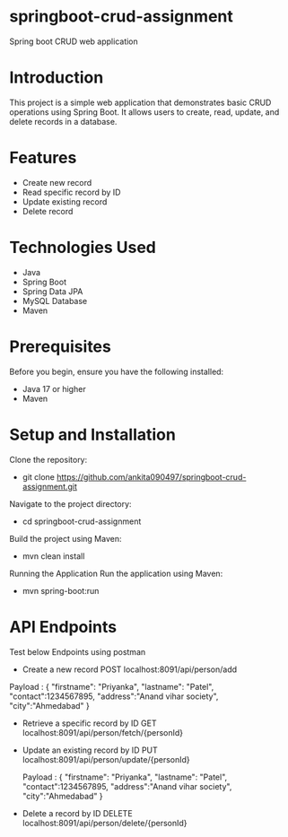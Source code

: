 # springboot-crud-assignment
Spring boot CRUD web application 

# Introduction
This project is a simple web application that demonstrates basic CRUD operations using Spring Boot. It allows users to create, read, update, and delete records in a database.

# Features
- Create new record
- Read specific record by ID
- Update existing record
- Delete record

# Technologies Used
- Java
- Spring Boot
- Spring Data JPA
- MySQL Database
- Maven

# Prerequisites
Before you begin, ensure you have the following installed:

- Java 17 or higher
- Maven

# Setup and Installation

Clone the repository:
- git clone https://github.com/ankita090497/springboot-crud-assignment.git

Navigate to the project directory:
- cd springboot-crud-assignment

Build the project using Maven:
- mvn clean install

Running the Application 
Run the application using Maven:
- mvn spring-boot:run

# API Endpoints
Test below Endpoints using postman

- Create a new record
POST localhost:8091/api/person/add  


Payload : {
  "firstname": "Priyanka",
  "lastname": "Patel",
  "contact":1234567895,
  "address":"Anand vihar society",
  "city":"Ahmedabad"
  }

- Retrieve a specific record by ID
GET localhost:8091/api/person/fetch/{personId}

- Update an existing record by ID
PUT localhost:8091/api/person/update/{personId}


  Payload : {
  "firstname": "Priyanka",
  "lastname": "Patel",
  "contact":1234567895,
  "address":"Anand vihar society",
  "city":"Ahmedabad"
  }

- Delete a record by ID
DELETE localhost:8091/api/person/delete/{personId}



